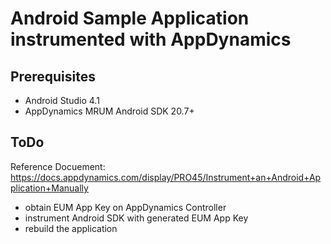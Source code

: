 # Android Sample Application instrumented with AppDynamics

## Prerequisites

* Android Studio 4.1
* AppDynamics MRUM Android SDK 20.7+

## ToDo

Reference Docuement: https://docs.appdynamics.com/display/PRO45/Instrument+an+Android+Application+Manually

* obtain EUM App Key on AppDynamics Controller
* instrument Android SDK with generated EUM App Key
* rebuild the application
